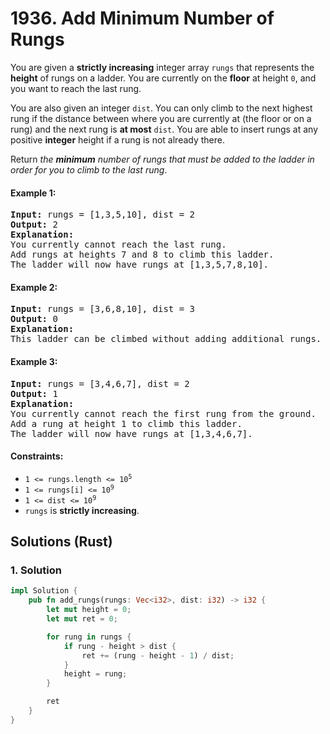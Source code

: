 # 1936. Add Minimum Number of Rungs
You are given a **strictly increasing** integer array `rungs` that represents the **height** of rungs on a ladder. You are currently on the **floor** at height `0`, and you want to reach the last rung.

You are also given an integer `dist`. You can only climb to the next highest rung if the distance between where you are currently at (the floor or on a rung) and the next rung is **at most** `dist`. You are able to insert rungs at any positive **integer** height if a rung is not already there.

Return *the **minimum** number of rungs that must be added to the ladder in order for you to climb to the last rung*.

#### Example 1:
<pre>
<strong>Input:</strong> rungs = [1,3,5,10], dist = 2
<strong>Output:</strong> 2
<strong>Explanation:</strong>
You currently cannot reach the last rung.
Add rungs at heights 7 and 8 to climb this ladder.
The ladder will now have rungs at [1,3,5,7,8,10].
</pre>

#### Example 2:
<pre>
<strong>Input:</strong> rungs = [3,6,8,10], dist = 3
<strong>Output:</strong> 0
<strong>Explanation:</strong>
This ladder can be climbed without adding additional rungs.
</pre>

#### Example 3:
<pre>
<strong>Input:</strong> rungs = [3,4,6,7], dist = 2
<strong>Output:</strong> 1
<strong>Explanation:</strong>
You currently cannot reach the first rung from the ground.
Add a rung at height 1 to climb this ladder.
The ladder will now have rungs at [1,3,4,6,7].
</pre>

#### Constraints:
* <code>1 <= rungs.length <= 10<sup>5</sup></code>
* <code>1 <= rungs[i] <= 10<sup>9</sup></code>
* <code>1 <= dist <= 10<sup>9</sup></code>
* `rungs` is **strictly increasing**.

## Solutions (Rust)

### 1. Solution
```Rust
impl Solution {
    pub fn add_rungs(rungs: Vec<i32>, dist: i32) -> i32 {
        let mut height = 0;
        let mut ret = 0;

        for rung in rungs {
            if rung - height > dist {
                ret += (rung - height - 1) / dist;
            }
            height = rung;
        }

        ret
    }
}
```
